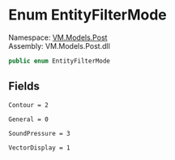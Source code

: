 # <a id="VM_Models_Post_EntityFilterMode"></a> Enum EntityFilterMode

Namespace: [VM.Models.Post](VM.Models.Post.md)  
Assembly: VM.Models.Post.dll  

```csharp
public enum EntityFilterMode
```

## Fields

`Contour = 2` 

`General = 0` 

`SoundPressure = 3` 

`VectorDisplay = 1` 

